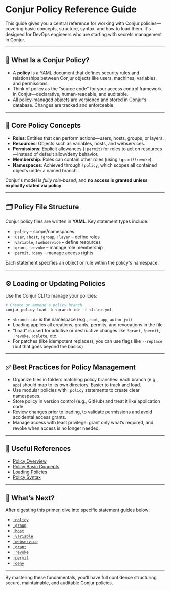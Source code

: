 # Conjur Policy Reference Guide

This guide gives you a central reference for working with Conjur policies—covering basic concepts, structure, syntax, and how to load them. It's designed for DevOps engineers who are starting with secrets management in Conjur.

---

## 📘 What Is a Conjur Policy?

- A **policy** is a YAML document that defines security rules and relationships between Conjur objects like users, machines, variables, and permissions.
- Think of policy as the “source code” for your access control framework in Conjur—declarative, human-readable, and auditable.
- All policy-managed objects are versioned and stored in Conjur’s database. Changes are tracked and enforceable.

---

## 🔑 Core Policy Concepts

- **Roles**: Entities that can perform actions—users, hosts, groups, or layers.
- **Resources**: Objects such as variables, hosts, and webservices.
- **Permissions**: Explicit allowances (`!permit`) for roles to act on resources—instead of default allow/deny behavior.
- **Membership**: Roles can contain other roles (using `!grant`/`!revoke`).
- **Namespaces**: Achieved through `!policy`, which scopes all contained objects under a named branch.

Conjur's model is *fully role-based*, and **no access is granted unless explicitly stated via policy**.

---

## 🗂 Policy File Structure

Conjur policy files are written in **YAML**. Key statement types include:

- `!policy` – scope/namespaces  
- `!user`, `!host`, `!group`, `!layer` – define roles  
- `!variable`, `!webservice` – define resources  
- `!grant`, `!revoke` – manage role membership  
- `!permit`, `!deny` – manage access rights

Each statement specifies an object or rule within the policy's namespace.

---

## ⚙️ Loading or Updating Policies

Use the Conjur CLI to manage your policies:

```bash
# Create or ammend a policy branch
conjur policy load -b <branch-id> -f <file>.yml
```

- `<branch-id>` is the namespace (e.g., `root`, `app`, `authn-jwt`)
- Loading applies all creations, grants, permits, and revocations in the file
- “Load” is used for additive or destructive changes like `!grant`, `!permit`, `!revoke`, `!delete`, etc.
- For patches (like idempotent replaces), you can use flags like `--replace` (but that goes beyond the basics)

---

## ✅ Best Practices for Policy Management

- Organize files in folders matching policy branches: each branch (e.g., `app`) should map to its own directory. Easier to track and load.
- Use modular policies with `!policy` statements to create clear namespaces.
- Store policy in version control (e.g., GitHub) and treat it like application code.
- Review changes prior to loading, to validate permissions and avoid accidental access grants.
- Manage access with least privilege: grant only what’s required, and revoke when access is no longer needed.

---

## 🔗 Useful References

- [Policy Overview](https://docs.cyberark.com/conjur-enterprise/latest/en/content/operations/policy/policy-overview.htm)
- [Policy Basic Concepts](https://docs.cyberark.com/conjur-enterprise/latest/en/content/operations/policy/policy-basic-concepts.htm)
- [Loading Policies](https://docs.cyberark.com/conjur-enterprise/latest/en/content/operations/policy/policy-load.html)
- [Policy Syntax](https://docs.cyberark.com/conjur-enterprise/latest/en/content/operations/policy/policy-syntax.htm)

---

## 🧭 What’s Next?

After digesting this primer, dive into specific statement guides below:

- [`!policy`](https://github.com/mnowrouz/Conjur_Policy_Reference/tree/main/Policy)
- [`!group`](https://github.com/mnowrouz/Conjur_Policy_Reference/tree/main/Group)
- [`!host`](https://github.com/mnowrouz/Conjur_Policy_Reference/tree/main/Host)
- [`!variable`](https://github.com/mnowrouz/Conjur_Policy_Reference/tree/main/Variable)
- [`!webservice`](https://github.com/mnowrouz/Conjur_Policy_Reference/tree/main/Webservice)
- [`!grant`](https://github.com/mnowrouz/Conjur_Policy_Reference/tree/main/Grant)
- [`!revoke`](https://github.com/mnowrouz/Conjur_Policy_Reference/tree/main/Revoke)
- [`!permit`](https://github.com/mnowrouz/Conjur_Policy_Reference/tree/main/Permit)
- [`!deny`](https://github.com/mnowrouz/Conjur_Policy_Reference/tree/main/Deny)

---

By mastering these fundamentals, you'll have full confidence structuring secure, maintainable, and auditable Conjur policies.
